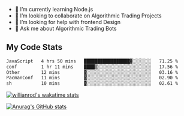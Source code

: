 
- 🌱 I’m currently learning Node.js
- 👯 I’m looking to collaborate on Algorithmic Trading Projects
- 🤔 I’m looking for help with frontend Design
- 💬 Ask me about Algorithmic Trading Bots 

## My Code Stats

<!--START_SECTION:waka-->

```txt
JavaScript   4 hrs 50 mins   █████████████████▓░░░░░░░   71.25 %
conf         1 hr 11 mins    ████▒░░░░░░░░░░░░░░░░░░░░   17.56 %
Other        12 mins         ▓░░░░░░░░░░░░░░░░░░░░░░░░   03.16 %
PacmanConf   11 mins         ▓░░░░░░░░░░░░░░░░░░░░░░░░   02.90 %
sh           10 mins         ▓░░░░░░░░░░░░░░░░░░░░░░░░   02.61 %
```

<!--END_SECTION:waka-->

[![willianrod's wakatime stats](https://github-readme-stats.vercel.app/api/wakatime?username=holdandup&layout=compact&theme=react&custom_title=Wakatime%20All%20Time%20Stats&langs_count=8)](https://github.com/anuraghazra/github-readme-stats)

[![Anurag's GitHub stats](https://github-readme-stats.vercel.app/api?username=Kevinbarrero)](https://github.com/anuraghazra/github-readme-stats)




